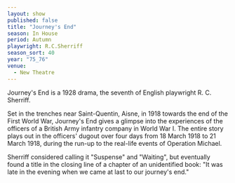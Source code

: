 ```yaml
---
layout: show
published: false
title: "Journey's End"
season: In House
period: Autumn
playwright: R.C.Sherriff
season_sort: 40
year: "75_76"
venue:
  - New Theatre
---
```


Journey's End is a 1928 drama, the seventh of English playwright R. C. Sherriff.

Set in the trenches near Saint-Quentin, Aisne, in 1918 towards the end of the First World War, Journey's End gives a glimpse into the experiences of the officers of a British Army infantry company in World War I. The entire story plays out in the officers' dugout over four days from 18 March 1918 to 21 March 1918, during the run-up to the real-life events of Operation Michael.

Sherriff considered calling it "Suspense" and "Waiting", but eventually found a title in the closing line of a chapter of an unidentified book: "It was late in the evening when we came at last to our journey's end."
